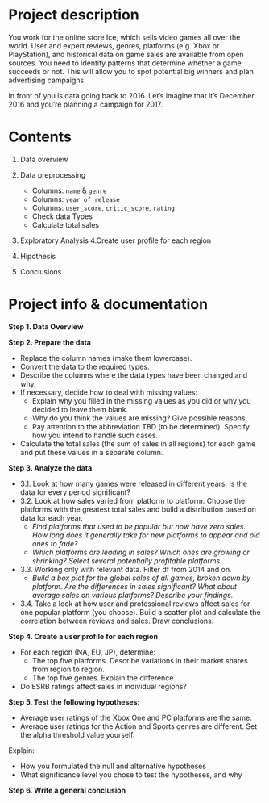 # Project description
You work for the online store Ice, which sells video games all over the world. User and expert reviews, genres, platforms (e.g. Xbox or PlayStation), and historical data on game sales are available from open sources. You need to identify patterns that determine whether a game succeeds or not. This will allow you to spot potential big winners and plan advertising campaigns.

In front of you is data going back to 2016. Let’s imagine that it’s December 2016 and you’re planning a campaign for 2017.


# Contents
1. Data overview

2. Data preprocessing
 
    * Columns: `name` & `genre`
    * Columns: `year_of_release`
    * Columns: `user_score`, `critic_score`, `rating`
    * Check data Types
    * Calculate total sales 
    
3. Exploratory Analysis
4.Create user profile for each region
5. Hipothesis
6. Conclusions


# Project info & documentation 

**Step 1. Data Overview**

**Step 2. Prepare the data**
- Replace the column names (make them lowercase).
- Convert the data to the required types.
- Describe the columns where the data types have been changed and why.
- If necessary, decide how to deal with missing values:
    - Explain why you filled in the missing values as you did or why you decided to leave them blank.
    - Why do you think the values are missing? Give possible reasons.
    - Pay attention to the abbreviation TBD (to be determined). Specify how you intend to handle such cases.
- Calculate the total sales (the sum of sales in all regions) for each game and put these values in a separate column.

**Step 3. Analyze the data**
* 3.1. Look at how many games were released in different years. Is the data for every period significant?
* 3.2. Look at how sales varied from platform to platform. Choose the platforms with the greatest total sales and build a distribution based on data for each year. 
    * *Find platforms that used to be popular but now have zero sales. How long does it generally take for new platforms to appear and old ones to fade?*
    * *Which platforms are leading in sales? Which ones are growing or shrinking? Select several potentially profitable platforms.*
* 3.3. Working only with relevant data. Filter df from 2014 and on.
    * *Build a box plot for the global sales of all games, broken down by platform. Are the differences in sales significant? What about average sales on various platforms? Describe your findings.*
* 3.4. Take a look at how user and professional reviews affect sales for one popular platform (you choose). Build a scatter plot and calculate the correlation between reviews and sales. Draw conclusions.

**Step 4. Create a user profile for each region**
- For each region (NA, EU, JP), determine:
    - The top five platforms. Describe variations in their market shares from region to region.
    - The top five genres. Explain the difference.
- Do ESRB ratings affect sales in individual regions?

**Step 5. Test the following hypotheses:**
- Average user ratings of the Xbox One and PC platforms are the same.
- Average user ratings for the Action and Sports genres are different.
Set the alpha threshold value yourself.

Explain:
- How you formulated the null and alternative hypotheses
- What significance level you chose to test the hypotheses, and why

**Step 6. Write a general conclusion**
